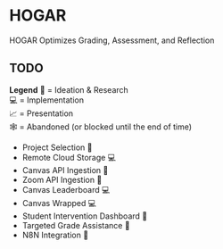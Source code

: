 # HOGAR

HOGAR Optimizes Grading, Assessment, and Reflection

## TODO
**Legend**
💭 = Ideation & Research  
💻 = Implementation  
📈 = Presentation  
🕸️ = Abandoned (or blocked until the end of time)  

* Project Selection 💭
* Remote Cloud Storage 💻
* Canvas API Ingestion 💭
* Zoom API Ingestion 💭
* Canvas Leaderboard 💻
* Canvas Wrapped 💻
* Student Intervention Dashboard 💭
* Targeted Grade Assistance 💭
* N8N Integration 💭
